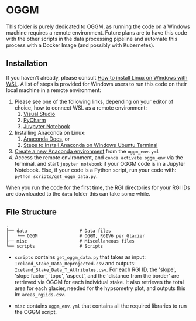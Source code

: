 # OGGM

This folder is purely dedicated to OGGM, as running the code on a Windows machine requires a remote environment. Future plans are to have this code with the other scripts in the data processing pipeline and automate this process with a Docker Image (and possibly with Kubernetes).

## Installation

If you haven't already, please consult [How to install Linux on Windows with WSL](https://learn.microsoft.com/en-us/windows/wsl/install). A list of steps is provided for Windows users to run this code on their local machine in a remote environment:

1. Please see one of the following links, depending on your editor of choice, how to connect WSL as a remote environment:
   1. [Visual Studio](https://code.visualstudio.com/docs/remote/wsl)
   2. [PyCharm](https://www.jetbrains.com/help/pycharm/using-wsl-as-a-remote-interpreter.html#create-wsl-interpreter)
   3. [Juypyter Notebook](https://matinnuhamunada.github.io/posts/2021/04/jupyter-wsl2/)
2. Installing Anaconda on Linux:
   1. [Anaconda Docs](https://docs.anaconda.com/free/anaconda/install/linux/), or
   2. [Steps to Install Anaconda on Windows Ubuntu Terminal](https://docs.anaconda.com/free/anaconda/install/linux/)
3. [Create a new Anaconda environment](https://conda.io/projects/conda/en/latest/user-guide/tasks/manage-environments.html#creating-an-environment-from-an-environment-yml-file) from the ```oggm_env.yml```
4. Access the remote environment, and ```conda activate oggm_env``` via the terminal, and start ```jupyter notebook``` if your OGGM code is in a Jupyter Notebook. Else, if your code is a Python script, run your code with: ```python scripts/get_oggm_data.py```.

When you run the code for the first time, the RGI directories for your RGI IDs are downloaded to the ```data``` folder this can take some while.

## File Structure
```
.
├── data                    # Data files
│   └── OGGM                # OGGM, RGIV6 per Glacier
├── misc                    # Miscellaneous files
└── scripts                 # Scripts
```

- ```scripts``` contains ```get_oggm_data.py``` that takes as input: ```Iceland_Stake_Data_Reprojected.csv``` and outputs: ```Iceland_Stake_Data_T_Attributes.csv```. For each RGI ID,
the 'slope', 'slope factor', 'topo', 'aspect', and the 'distance from the border' are retrieved via OGGM for each individual stake. It also retrieves the total area for each glacier, needed for the hypsometry plot, and outputs this in: ```areas_rgiids.csv```.  

- ```misc``` contains ```oggm_env.yml``` that contains all the required libraries to run the OGGM script. 